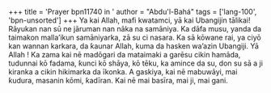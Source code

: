 +++
title = 'Prayer bpn11740 in '
author = "Abdu'l-Bahá"
tags = ['lang-100', 'bpn-unsorted']
+++
Ya kai Allah, mafi kwatamci, yā kai Ubangijin tālikai! Rāyukan nan sū ne jāruman nan nāka na samāniya. Ka dāfa musu, yanda da taimakon malla’ikun samāniyarka, zā su ci nasara. Ka sā kōwane rai, ya ciyō kan wannan karkara, da ƙaunar Allah, kuma da hasken wa’azin Ubangiji. Yā Allah ! Ka zama kai nē madōgari da mataimaki a garēsu cikin hamāda, tudunnai kō fadama, ƙunci kō shāya, kō tēku, ka amince da su, don su sā a ji kiranka a cikin hikimarka da īkonka.
A gaskiya, kai nē mabuwāyi, mai ƙudura, masanin kōmi, ƙadīran. Kai nē mai basīra, mai ji, mai gani.
